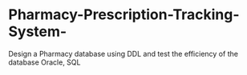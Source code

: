 # Pharmacy-Prescription-Tracking-System-
Design a Pharmacy database using DDL and test the efficiency of the database
Oracle, SQL
